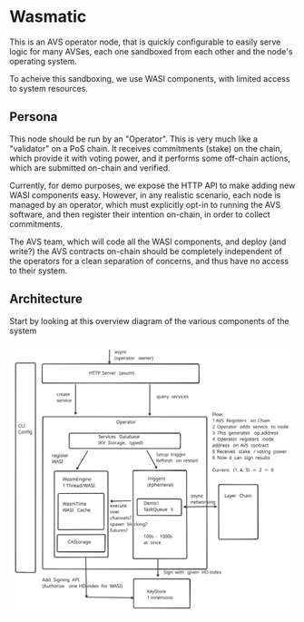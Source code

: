 # Wasmatic

This is an AVS operator node, that is quickly configurable to easily serve
logic for many AVSes, each one sandboxed from each other and the node's
operating system.

To acheive this sandboxing, we use WASI components, with limited access to system resources.

## Persona

This node should be run by an "Operator". This is very much like a "validator" on a PoS chain.
It receives commitments (stake) on the chain, which provide it with voting power, and it performs
some off-chain actions, which are submitted on-chain and verified.

Currently, for demo purposes, we expose the HTTP API to make adding new WASI components easy.
However, in any realistic scenario, each node is managed by an operator, which must explicitly
opt-in to running the AVS software, and then register their intention on-chain, in order
to collect commitments.

The AVS team, which will code all the WASI components, and deploy (and write?) the AVS contracts
on-chain should be completely independent of the operators for a clean separation of concerns,
and thus have no access to their system.

## Architecture

Start by looking at this overview diagram of the various components of the system

![Architecture Overview](./docs/images/ArchOverview.svg)